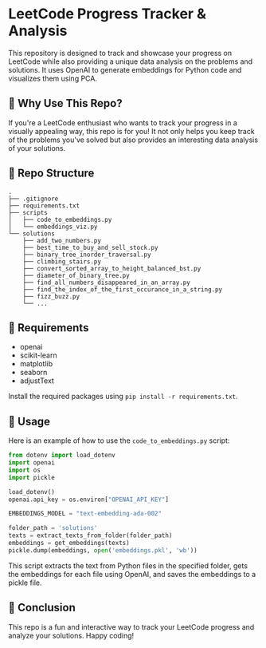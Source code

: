 # LeetCode Progress Tracker & Analysis


This repository is designed to track and showcase your progress on LeetCode while also providing a unique data analysis on the problems and solutions. It uses OpenAI to generate embeddings for Python code and visualizes them using PCA. 

## 🚀 Why Use This Repo?

If you're a LeetCode enthusiast who wants to track your progress in a visually appealing way, this repo is for you! It not only helps you keep track of the problems you've solved but also provides an interesting data analysis of your solutions. 

## 📂 Repo Structure

```
.
├── .gitignore
├── requirements.txt
├── scripts
│   ├── code_to_embeddings.py
│   └── embeddings_viz.py
└── solutions
    ├── add_two_numbers.py
    ├── best_time_to_buy_and_sell_stock.py
    ├── binary_tree_inorder_traversal.py
    ├── climbing_stairs.py
    ├── convert_sorted_array_to_height_balanced_bst.py
    ├── diameter_of_binary_tree.py
    ├── find_all_numbers_disappeared_in_an_array.py
    ├── find_the_index_of_the_first_occurance_in_a_string.py
    ├── fizz_buzz.py
    └── ...
```

## 📝 Requirements

- openai
- scikit-learn
- matplotlib
- seaborn
- adjustText

Install the required packages using `pip install -r requirements.txt`.

## 📖 Usage

Here is an example of how to use the `code_to_embeddings.py` script:

```python
from dotenv import load_dotenv
import openai
import os
import pickle

load_dotenv()
openai.api_key = os.environ["OPENAI_API_KEY"]

EMBEDDINGS_MODEL = "text-embedding-ada-002"

folder_path = 'solutions'
texts = extract_texts_from_folder(folder_path)
embeddings = get_embeddings(texts)
pickle.dump(embeddings, open('embeddings.pkl', 'wb'))
```

This script extracts the text from Python files in the specified folder, gets the embeddings for each file using OpenAI, and saves the embeddings to a pickle file.

## 🎉 Conclusion

This repo is a fun and interactive way to track your LeetCode progress and analyze your solutions. Happy coding!